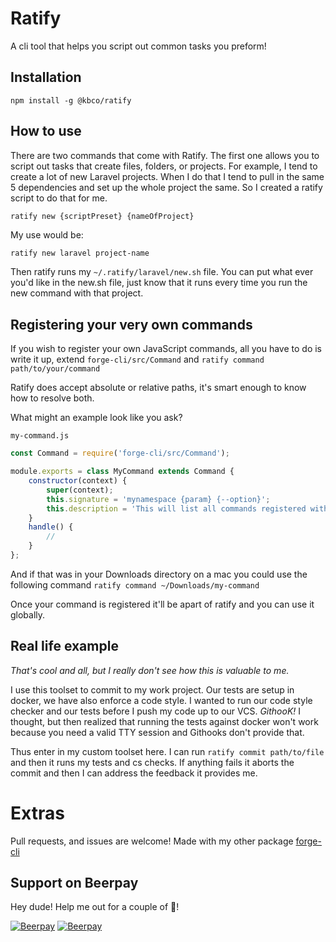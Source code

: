 # Ratify
A cli tool that helps you script out common tasks you preform!

## Installation
`npm install -g @kbco/ratify`

## How to use
There are two commands that come with Ratify. The first one allows you to script out tasks that create files, folders, or projects. For example, I tend to create a lot of new Laravel projects. When I do that I tend to pull in the same 5 dependencies and set up the whole project the same. So I created a ratify script to do that for me.

`ratify new {scriptPreset} {nameOfProject}`

My use would be:

```bash
ratify new laravel project-name
```
Then ratify runs my `~/.ratify/laravel/new.sh` file. You can put what ever you'd like in the new.sh file, just know that it runs every time you run the new command with that project.

## Registering your very own commands

If you wish to register your own JavaScript commands, all you have to do is write it up, extend `forge-cli/src/Command` and `ratify command path/to/your/command`

Ratify does accept absolute or relative paths, it's smart enough to know how to resolve both. 

What might an example look like you ask?

`my-command.js`
```js
const Command = require('forge-cli/src/Command');

module.exports = class MyCommand extends Command {
    constructor(context) {
        super(context);
        this.signature = 'mynamespace {param} {--option}';
        this.description = 'This will list all commands registered with an application.'
    }
    handle() {
        //
    }
};
```
And if that was in your Downloads directory on a mac you could use the following command
`ratify command ~/Downloads/my-command`

Once your command is registered it'll be apart of ratify and you can use it globally.

## Real life example
_That's cool and all, but I really don't see how this is valuable to me._

I use this toolset to commit to my work project. Our tests are setup in docker, we have also enforce a code style. I wanted to run our code style checker and our tests before I push my code up to our VCS. _GithooK!_ I thought, but then realized that running the tests against docker won't work because you need a valid TTY session and Githooks don't provide that.

Thus enter in my custom toolset here. I can run `ratify commit path/to/file` and then it runs my tests and cs checks. If anything fails it aborts the commit and then I can address the feedback it provides me.

# Extras
Pull requests, and issues are welcome! Made with my other package [forge-cli](https://github.com/austinkregel/forge-cli)
## Support on Beerpay
Hey dude! Help me out for a couple of :beers:!

[![Beerpay](https://beerpay.io/metabitco/ratify/badge.svg?style=beer-square)](https://beerpay.io/metabitco/ratify)  [![Beerpay](https://beerpay.io/metabitco/ratify/make-wish.svg?style=flat-square)](https://beerpay.io/metabitco/ratify?focus=wish)